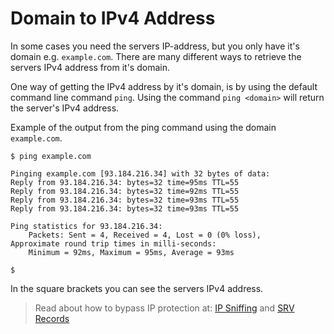 # Domain to IPv4 Address

In some cases you need the servers IP-address, but you only have it's domain e.g. `example.com`. There are many different ways to retrieve the servers IPv4 address from it's domain.

One way of getting the IPv4 address by it's domain, is by using the default command line command `ping`. Using the command `ping <domain>` will return the server's IPv4 address.

Example of the output from the ping command using the domain `example.com`.
```
$ ping example.com

Pinging example.com [93.184.216.34] with 32 bytes of data:
Reply from 93.184.216.34: bytes=32 time=95ms TTL=55
Reply from 93.184.216.34: bytes=32 time=92ms TTL=55
Reply from 93.184.216.34: bytes=32 time=93ms TTL=55
Reply from 93.184.216.34: bytes=32 time=93ms TTL=55

Ping statistics for 93.184.216.34:
    Packets: Sent = 4, Received = 4, Lost = 0 (0% loss),
Approximate round trip times in milli-seconds:
    Minimum = 92ms, Maximum = 95ms, Average = 93ms

$
```

In the square brackets you can see the servers IPv4 address.
> Read about how to bypass IP protection at: [IP Sniffing](https://github.com/WodxTV/Griefing-Methods/blob/master/Discovering/IP%20Sniffing.md) and [SRV Records](https://github.com/WodxTV/Griefing-Methods/blob/master/Discovering/SRV%20Records.md)